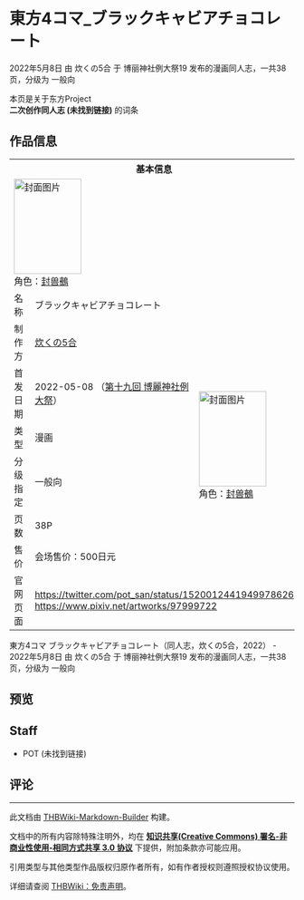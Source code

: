 # 東方4コマ_ブラックキャビアチョコレート

<!-- source html: G:\repos\THBWiki-Markdown-Builder\THBWikiMarkdown\Temp\main\9\92\ns0%3A%E6%9D%B1%E6%96%B94%E3%82%B3%E3%83%9E_%E3%83%96%E3%83%A9%E3%83%83%E3%82%AF%E3%82%AD%E3%83%A3%E3%83%93%E3%82%A2%E3%83%81%E3%83%A7%E3%82%B3%E3%83%AC%E3%83%BC%E3%83%88.html -->

2022年5月8日 由 炊くの5合 于 博丽神社例大祭19 发布的漫画同人志，一共38页，分级为 一般向

本页是关于东方Project  
 **二次创作同人志 (未找到链接)** 的词条

## 作品信息

<table><tbody><tr><th colspan="3">基本信息</th></tr><tr><td class="cover-artwork-mobile" colspan="2"><a href="./文件-東方4コマ_ブラックキャビアチョコレート封面.jpg.md" class="image" title="封面图片"><img alt="封面图片" src="https://upload.thwiki.cc/thumb/2/2c/%E6%9D%B1%E6%96%B94%E3%82%B3%E3%83%9E_%E3%83%96%E3%83%A9%E3%83%83%E3%82%AF%E3%82%AD%E3%83%A3%E3%83%93%E3%82%A2%E3%83%81%E3%83%A7%E3%82%B3%E3%83%AC%E3%83%BC%E3%83%88%E5%B0%81%E9%9D%A2.jpg/119px-%E6%9D%B1%E6%96%B94%E3%82%B3%E3%83%9E_%E3%83%96%E3%83%A9%E3%83%83%E3%82%AF%E3%82%AD%E3%83%A3%E3%83%93%E3%82%A2%E3%83%81%E3%83%A7%E3%82%B3%E3%83%AC%E3%83%BC%E3%83%88%E5%B0%81%E9%9D%A2.jpg" decoding="async" loading="lazy" width="119" height="168" srcset="https://upload.thwiki.cc/thumb/2/2c/%E6%9D%B1%E6%96%B94%E3%82%B3%E3%83%9E_%E3%83%96%E3%83%A9%E3%83%83%E3%82%AF%E3%82%AD%E3%83%A3%E3%83%93%E3%82%A2%E3%83%81%E3%83%A7%E3%82%B3%E3%83%AC%E3%83%BC%E3%83%88%E5%B0%81%E9%9D%A2.jpg/178px-%E6%9D%B1%E6%96%B94%E3%82%B3%E3%83%9E_%E3%83%96%E3%83%A9%E3%83%83%E3%82%AF%E3%82%AD%E3%83%A3%E3%83%93%E3%82%A2%E3%83%81%E3%83%A7%E3%82%B3%E3%83%AC%E3%83%BC%E3%83%88%E5%B0%81%E9%9D%A2.jpg 1.5x, https://upload.thwiki.cc/thumb/2/2c/%E6%9D%B1%E6%96%B94%E3%82%B3%E3%83%9E_%E3%83%96%E3%83%A9%E3%83%83%E3%82%AF%E3%82%AD%E3%83%A3%E3%83%93%E3%82%A2%E3%83%81%E3%83%A7%E3%82%B3%E3%83%AC%E3%83%BC%E3%83%88%E5%B0%81%E9%9D%A2.jpg/238px-%E6%9D%B1%E6%96%B94%E3%82%B3%E3%83%9E_%E3%83%96%E3%83%A9%E3%83%83%E3%82%AF%E3%82%AD%E3%83%A3%E3%83%93%E3%82%A2%E3%83%81%E3%83%A7%E3%82%B3%E3%83%AC%E3%83%BC%E3%83%88%E5%B0%81%E9%9D%A2.jpg 2x" data-file-width="1254" data-file-height="1771"></a><div class="cover-char">角色：<a href="./封兽鵺.md" title="封兽鵺">封兽鵺</a></div></td>
</tr><tr><td class="label">名称</td><td colspan="2"> ブラックキャビアチョコレート </td></tr><tr><td class="label">制作方</td><td><a href="./炊くの5合.md" title="炊くの5合">炊くの5合</a></td><td class="cover-artwork" rowspan="6" style="min-width:168px;"><a href="./文件-東方4コマ_ブラックキャビアチョコレート封面.jpg.md" class="image" title="封面图片"><img alt="封面图片" src="https://upload.thwiki.cc/thumb/2/2c/%E6%9D%B1%E6%96%B94%E3%82%B3%E3%83%9E_%E3%83%96%E3%83%A9%E3%83%83%E3%82%AF%E3%82%AD%E3%83%A3%E3%83%93%E3%82%A2%E3%83%81%E3%83%A7%E3%82%B3%E3%83%AC%E3%83%BC%E3%83%88%E5%B0%81%E9%9D%A2.jpg/119px-%E6%9D%B1%E6%96%B94%E3%82%B3%E3%83%9E_%E3%83%96%E3%83%A9%E3%83%83%E3%82%AF%E3%82%AD%E3%83%A3%E3%83%93%E3%82%A2%E3%83%81%E3%83%A7%E3%82%B3%E3%83%AC%E3%83%BC%E3%83%88%E5%B0%81%E9%9D%A2.jpg" decoding="async" loading="lazy" width="119" height="168" srcset="https://upload.thwiki.cc/thumb/2/2c/%E6%9D%B1%E6%96%B94%E3%82%B3%E3%83%9E_%E3%83%96%E3%83%A9%E3%83%83%E3%82%AF%E3%82%AD%E3%83%A3%E3%83%93%E3%82%A2%E3%83%81%E3%83%A7%E3%82%B3%E3%83%AC%E3%83%BC%E3%83%88%E5%B0%81%E9%9D%A2.jpg/178px-%E6%9D%B1%E6%96%B94%E3%82%B3%E3%83%9E_%E3%83%96%E3%83%A9%E3%83%83%E3%82%AF%E3%82%AD%E3%83%A3%E3%83%93%E3%82%A2%E3%83%81%E3%83%A7%E3%82%B3%E3%83%AC%E3%83%BC%E3%83%88%E5%B0%81%E9%9D%A2.jpg 1.5x, https://upload.thwiki.cc/thumb/2/2c/%E6%9D%B1%E6%96%B94%E3%82%B3%E3%83%9E_%E3%83%96%E3%83%A9%E3%83%83%E3%82%AF%E3%82%AD%E3%83%A3%E3%83%93%E3%82%A2%E3%83%81%E3%83%A7%E3%82%B3%E3%83%AC%E3%83%BC%E3%83%88%E5%B0%81%E9%9D%A2.jpg/238px-%E6%9D%B1%E6%96%B94%E3%82%B3%E3%83%9E_%E3%83%96%E3%83%A9%E3%83%83%E3%82%AF%E3%82%AD%E3%83%A3%E3%83%93%E3%82%A2%E3%83%81%E3%83%A7%E3%82%B3%E3%83%AC%E3%83%BC%E3%83%88%E5%B0%81%E9%9D%A2.jpg 2x" data-file-width="1254" data-file-height="1771"></a><div class="cover-char">角色：<a href="./封兽鵺.md" title="封兽鵺">封兽鵺</a></div></td>
</tr><tr><td class="label">首发日期</td><td>2022-05-08&#160;（<a href="/展会作品列表?e=%E5%8D%9A%E4%B8%BD%E7%A5%9E%E7%A4%BE%E4%BE%8B%E5%A4%A7%E7%A5%AD%2319">第十九回 博麗神社例大祭</a>）</td></tr><tr><td class="label">类型</td><td>漫画</td></tr><tr><td class="label">分级指定</td><td>一般向</td></tr><tr><td class="label">页数</td><td>38P</td></tr><tr><td class="label">售价</td><td>会场售价：500日元</td></tr>
<tr><td class="label">官网页面</td><td colspan="2"><a rel="nofollow" class="external free" href="https://twitter.com/pot_san/status/1520012441949978626">https://twitter.com/pot_san/status/1520012441949978626</a><br><a rel="nofollow" class="external free" href="https://www.pixiv.net/artworks/97999722">https://www.pixiv.net/artworks/97999722</a></td></tr></tbody></table>

東方4コマ ブラックキャビアチョコレート（同人志，炊くの5合，2022） - 2022年5月8日 由 炊くの5合 于 博丽神社例大祭19 发布的漫画同人志，一共38页，分级为 一般向

## 预览

## Staff
- POT (未找到链接)


## 评论




---

此文档由 [THBWiki-Markdown-Builder](https://github.com/Delsin-Yu/THBWiki-Markdown-Builder) 构建。

文档中的所有内容除特殊注明外，均在 [**知识共享(Creative Commons) 署名-非商业性使用-相同方式共享 3.0 协议**](https://creativecommons.org/licenses/by-sa/3.0/deed.zh-hans) 下提供，附加条款亦可能应用。

引用类型与其他类型作品版权归原作者所有，如有作者授权则遵照授权协议使用。

详细请查阅 [THBWiki：免责声明](https://thbwiki.cc/THBWiki:%E5%85%8D%E8%B4%A3%E5%A3%B0%E6%98%8E)。

